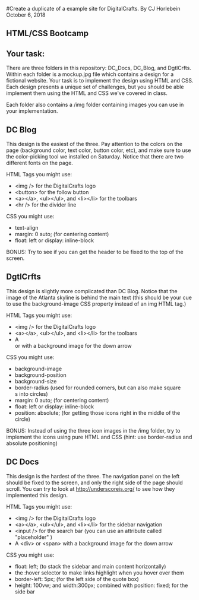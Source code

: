 #Create a duplicate of a example site for DigitalCrafts.
By CJ Horlebein
October 6, 2018


## HTML/CSS Bootcamp

## Your task:

There are three folders in this repository: DC_Docs, DC_Blog, and DgtlCrfts. Within each folder is a mockup.jpg file which contains a design for a fictional website. Your task is to implement the design using HTML and CSS. Each design presents a unique set of challenges, but you should be able implement them using the HTML and CSS we've covered in class.

Each folder also contains a /img folder containing images you can use in your implementation.

## DC Blog

This design is the easiest of the three. Pay attention to the colors on the page (background color, text color, button color, etc), and make sure to use the color-picking tool we installed on Saturday. Notice that there are two different fonts on the page.

HTML Tags you might use:
- &lt;img /> for the DigitalCrafts logo
- &lt;button></button> for the follow button
- &lt;a>&lt;/a>, &lt;ul>&lt;/ul>, and &lt;li>&lt;/li> for the toolbars
- &lt;hr /> for the divider line

CSS you might use:
- text-align 
- margin: 0 auto; (for centering content)
- float: left or display: inline-block

BONUS: Try to see if you can get the header to be fixed to the top of the screen.

## DgtlCrfts

This design is slightly more complicated than DC Blog. Notice that the image of the Atlanta skyline is behind the main text (this should be your cue to use the background-image CSS property instead of an img HTML tag.)

HTML Tags you might use:
- &lt;img /> for the DigitalCrafts logo
- &lt;a>&lt;/a>, &lt;ul>&lt;/ul>, and &lt;li>&lt;/li> for the toolbars
- A <div> or <span> with a background image for the down arrow

CSS you might use:
- background-image
- background-position
- background-size
- border-radius (used for rounded corners, but can also make square <div>s into circles)
- margin: 0 auto; (for centering content)
- float: left or display: inline-block
- position: absolute; (for getting those icons right in the middle of the circle)
  
BONUS: Instead of using the three icon images in the /img folder, try to implement the icons using pure HTML and CSS (hint: use border-radius and absolute positioning)

## DC Docs

This design is the hardest of the three. The navigation panel on the left should be fixed to the screen, and only the right side of the page should scroll. You can try to look at http://underscorejs.org/ to see how they implemented this design.

HTML Tags you might use:
- &lt;img /> for the DigitalCrafts logo
- &lt;a>&lt;/a>, &lt;ul>&lt;/ul>, and &lt;li>&lt;/li> for the sidebar navigation
- &lt;input /> for the search bar (you can use an attribute called "placeholder" )
- A &lt;div> or &lt;span> with a background image for the down arrow

CSS you might use:
- float: left; (to stack the sidebar and main content horizontally)
- the :hover selector to make links highlight when you hover over them
- border-left: 5px; (for the left side of the quote box)
- height: 100vw; and width:300px;  combined with position: fixed; for the side bar
